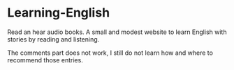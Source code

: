 # Learning-English
Read an hear audio books.
A small and modest website to learn English with stories by reading and listening.

The comments part does not work, I still do not learn how and where to recommend those entries.
